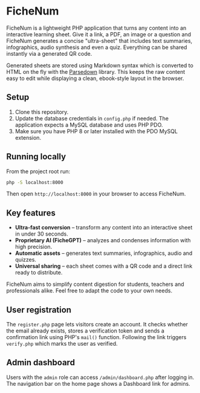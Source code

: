 # FicheNum

FicheNum is a lightweight PHP application that turns any content into an interactive learning sheet. Give it a link, a PDF, an image or a question and FicheNum generates a concise "ultra-sheet" that includes text summaries, infographics, audio synthesis and even a quiz. Everything can be shared instantly via a generated QR code.

Generated sheets are stored using Markdown syntax which is converted to HTML on the fly with the [Parsedown](https://parsedown.org) library. This keeps the raw content easy to edit while displaying a clean, ebook-style layout in the browser.

## Setup

1. Clone this repository.
2. Update the database credentials in `config.php` if needed. The application expects a MySQL database and uses PHP PDO.
3. Make sure you have PHP 8 or later installed with the PDO MySQL extension.

## Running locally

From the project root run:

```bash
php -S localhost:8000
```

Then open `http://localhost:8000` in your browser to access FicheNum.

## Key features

- **Ultra-fast conversion** – transform any content into an interactive sheet in under 30 seconds.
- **Proprietary AI (FicheGPT)** – analyzes and condenses information with high precision.
- **Automatic assets** – generates text summaries, infographics, audio and quizzes.
- **Universal sharing** – each sheet comes with a QR code and a direct link ready to distribute.

FicheNum aims to simplify content digestion for students, teachers and professionals alike. Feel free to adapt the code to your own needs.

## User registration

The `register.php` page lets visitors create an account. It checks whether the email already exists, stores a verification token and sends a confirmation link using PHP's `mail()` function. Following the link triggers `verify.php` which marks the user as verified.

## Admin dashboard

Users with the `admin` role can access `/admin/dashboard.php` after logging in. The navigation bar on the home page shows a Dashboard link for admins.
